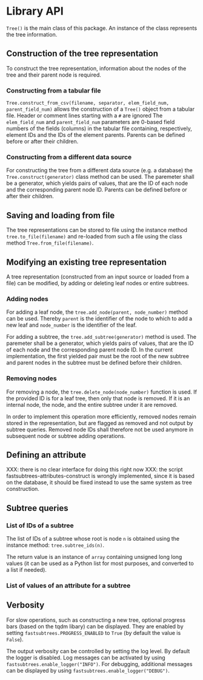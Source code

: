 # Library API

``Tree()`` is the main class of this package. An instance of the class
represents the tree information.

## Construction of the tree representation

To construct the tree representation, information about
the nodes of the tree and their parent node is required.

### Constructing from a tabular file

`Tree.construct_from_csv(filename, separator, elem_field_num, parent_field_num)`
allows the construction of a `Tree()` object from a tabular file.
Header or comment lines starting with a `#` are ignored
The `elem_field_num`
and `parent_field_num` parameters are 0-based field numbers of the fields
(columns) in the tabular file containing, respectively,
element IDs and the IDs of the element parents. Parents can be defined
before or after their children.

### Constructing from a different data source

For constructing the tree from a different data source (e.g. a database)
the `Tree.construct(generator)` class method can be used.
The
paremeter shall be a generator, which yields pairs of values, that
are the ID of each node and the corresponding parent node ID.
Parents can be defined before or after their children.

## Saving and loading from file

The tree representations can be stored to file using the instance method
`tree.to_file(filename)` and re-loaded from such a file using
the class method `Tree.from_file(filename)`.

## Modifying an existing tree representation

A tree representation (constructed from an input source or loaded from
a file) can be modified, by adding or deleting leaf nodes or entire subtrees.

### Adding nodes

For adding a leaf node, the `tree.add_node(parent, node_number)`
method can be used.
Thereby `parent` is the identifier of the node to which to add a new leaf
and `node_number` is the identifier of the leaf.

For adding a subtree, the `tree.add_subtree(generator)` method is used.
The paremeter shall be a generator, which yields pairs of values, that
are the ID of each node and the corresponding parent node ID. In the current
implementation, the first yielded pair must be the root of the new subtree
and parent nodes in the subtree must be defined before their children.

### Removing nodes

For removing a node, the `tree.delete_node(node_number)` function is used.
If the provided ID is for a leaf tree, then only that node is removed.
If it is an internal node, the node, and the entire subtree under it
are removed.

In order to implement this operation more efficiently, removed nodes remain
stored in the representation, but are flagged as removed and not output
by subtree queries. Removed node IDs shall therefore not be used anymore
in subsequent node or subtree adding operations.

## Defining an attribute

XXX: there is no clear interface for doing this right now
XXX: the script fastsubtrees-attributes-construct is wrongly implemented,
since it is based on the database, it should be fixed instead to use the
same system as tree construction.

## Subtree queries

### List of IDs of a subtree

The list of IDs of a subtree whose root is node `n` is obtained using the
instance method: `tree.subtree_ids(n)`.

The return value is an instance of `array` containing unsigned long long
values (it can be used as a Python list for most purposes, and converted to
a list if needed).

### List of values of an attribute for a subtree


## Verbosity

For slow operations, such as constructing a new tree, optional progress bars
(based on the tqdm libary) can be displayed. They are enabled by setting
`fastsubtrees.PROGRESS_ENABLED` to `True` (by default the value is `False`).

The output verbosity can be controlled by setting the log level.
By default the logger is disabled.
Log messages can be activated by using `fastsubtrees.enable_logger("INFO")`.
For debugging, additional messages can be displayed by using
`fastsubtrees.enable_logger("DEBUG")`.
